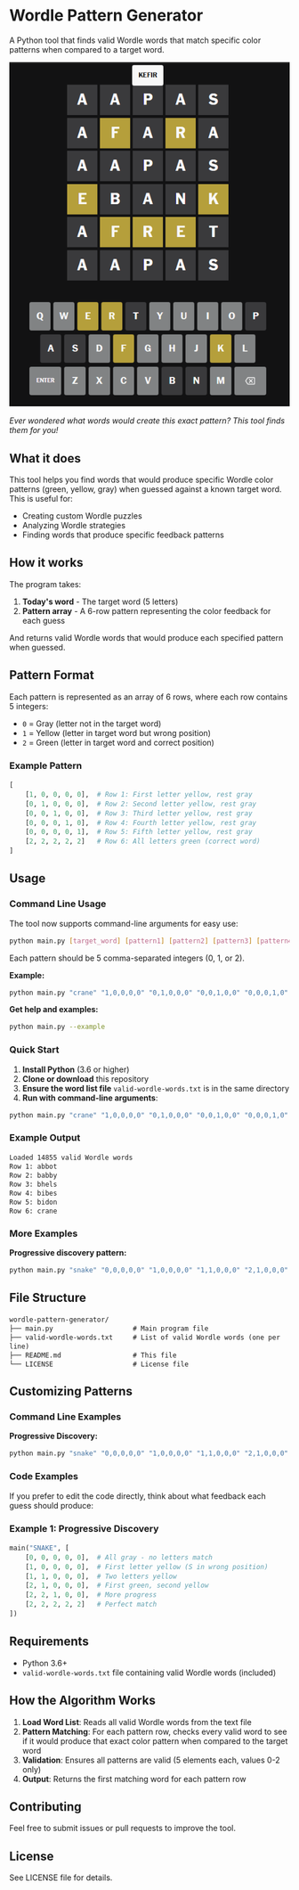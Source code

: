 # Wordle Pattern Generator

A Python tool that finds valid Wordle words that match specific color patterns when compared to a target word.

![Wordle Example](images/wordle-example.png)

*Ever wondered what words would create this exact pattern? This tool finds them for you!*

## What it does

This tool helps you find words that would produce specific Wordle color patterns (green, yellow, gray) when guessed against a known target word. This is useful for:
- Creating custom Wordle puzzles
- Analyzing Wordle strategies
- Finding words that produce specific feedback patterns

## How it works

The program takes:
1. **Today's word** - The target word (5 letters)
2. **Pattern array** - A 6-row pattern representing the color feedback for each guess

And returns valid Wordle words that would produce each specified pattern when guessed.

## Pattern Format

Each pattern is represented as an array of 6 rows, where each row contains 5 integers:

- `0` = Gray (letter not in the target word)
- `1` = Yellow (letter in target word but wrong position)  
- `2` = Green (letter in target word and correct position)

### Example Pattern
```python
[
    [1, 0, 0, 0, 0],  # Row 1: First letter yellow, rest gray
    [0, 1, 0, 0, 0],  # Row 2: Second letter yellow, rest gray
    [0, 0, 1, 0, 0],  # Row 3: Third letter yellow, rest gray
    [0, 0, 0, 1, 0],  # Row 4: Fourth letter yellow, rest gray
    [0, 0, 0, 0, 1],  # Row 5: Fifth letter yellow, rest gray
    [2, 2, 2, 2, 2]   # Row 6: All letters green (correct word)
]
```

## Usage

### Command Line Usage

The tool now supports command-line arguments for easy use:

```bash
python main.py [target_word] [pattern1] [pattern2] [pattern3] [pattern4] [pattern5] [pattern6]
```

Each pattern should be 5 comma-separated integers (0, 1, or 2).

**Example:**
```bash
python main.py "crane" "1,0,0,0,0" "0,1,0,0,0" "0,0,1,0,0" "0,0,0,1,0" "0,0,0,0,1" "2,2,2,2,2"
```

**Get help and examples:**
```bash
python main.py --example
```

### Quick Start

1. **Install Python** (3.6 or higher)
2. **Clone or download** this repository
3. **Ensure the word list file** `valid-wordle-words.txt` is in the same directory
4. **Run with command-line arguments**:

```bash
python main.py "crane" "1,0,0,0,0" "0,1,0,0,0" "0,0,1,0,0" "0,0,0,1,0" "0,0,0,0,1" "2,2,2,2,2"
```

### Example Output

```
Loaded 14855 valid Wordle words
Row 1: abbot
Row 2: babby
Row 3: bhels
Row 4: bibes
Row 5: bidon
Row 6: crane
```

### More Examples

**Progressive discovery pattern:**
```bash
python main.py "snake" "0,0,0,0,0" "1,0,0,0,0" "1,1,0,0,0" "2,1,0,0,0" "2,2,1,0,0" "2,2,2,2,2"
```

## File Structure

```
wordle-pattern-generator/
├── main.py                    # Main program file
├── valid-wordle-words.txt     # List of valid Wordle words (one per line)
├── README.md                  # This file
└── LICENSE                    # License file
```

## Customizing Patterns

### Command Line Examples

**Progressive Discovery:**
```bash
python main.py "snake" "0,0,0,0,0" "1,0,0,0,0" "1,1,0,0,0" "2,1,0,0,0" "2,2,1,0,0" "2,2,2,2,2"
```

### Code Examples

If you prefer to edit the code directly, think about what feedback each guess should produce:

### Example 1: Progressive Discovery
```python
main("SNAKE", [
    [0, 0, 0, 0, 0],  # All gray - no letters match
    [1, 0, 0, 0, 0],  # First letter yellow (S in wrong position)
    [1, 1, 0, 0, 0],  # Two letters yellow
    [2, 1, 0, 0, 0],  # First green, second yellow
    [2, 2, 1, 0, 0],  # More progress
    [2, 2, 2, 2, 2]   # Perfect match
])
```

## Requirements

- Python 3.6+
- `valid-wordle-words.txt` file containing valid Wordle words (included)

## How the Algorithm Works

1. **Load Word List**: Reads all valid Wordle words from the text file
2. **Pattern Matching**: For each pattern row, checks every valid word to see if it would produce that exact color pattern when compared to the target word
3. **Validation**: Ensures all patterns are valid (5 elements each, values 0-2 only)
4. **Output**: Returns the first matching word for each pattern row

## Contributing

Feel free to submit issues or pull requests to improve the tool.

## License

See LICENSE file for details.